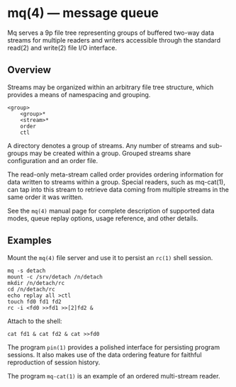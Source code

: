 mq(4) — message queue
====

Mq serves a 9p file tree representing groups of buffered two-way data
streams for multiple readers and writers accessible through the
standard read(2) and write(2) file I/O interface.

Overview
----

Streams may be organized within an arbitrary file tree structure, which
provides a means of namespacing and grouping.

	<group>
		<group>*
		<stream>*
		order
		ctl

A directory denotes a group of streams.  Any number of streams and
sub-groups may be created within a group.  Grouped streams share
configuration and an order file.

The read-only meta-stream called order provides ordering information for
data written to streams within a group.  Special readers, such as
mq-cat(1), can tap into this stream to retrieve data coming from
multiple streams in the same order it was written.

See the `mq(4)` manual page for complete description of supported
data modes, queue replay options, usage reference, and other details.

Examples
----

Mount the `mq(4)` file server and use it to persist an `rc(1)` shell session.

	mq -s detach
	mount -c /srv/detach /n/detach
	mkdir /n/detach/rc
	cd /n/detach/rc
	echo replay all >ctl
	touch fd0 fd1 fd2
	rc -i <fd0 >>fd1 >>[2]fd2 &

Attach to the shell:

	cat fd1 & cat fd2 & cat >>fd0

The program `pin(1)` provides a polished interface for persisting
program sessions.  It also makes use of the data ordering feature for
faithful reproduction of session history.

The program `mq-cat(1)` is an example of an ordered multi-stream reader.
